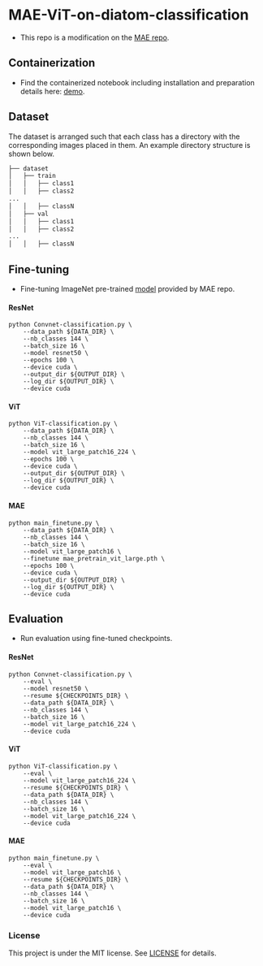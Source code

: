 # MAE-ViT-on-diatom-classification

* This repo is a modification on the [MAE repo](https://github.com/facebookresearch/mae).
  
## Containerization
* Find the containerized notebook including installation and preparation details here: [demo](demo.ipynb).

## Dataset

The dataset is arranged such that each class has a directory with the corresponding images placed in them. An example directory structure is shown below.

```bash
├── dataset
│   ├── train
│   │   ├── class1
│   │   ├── class2
...
│   │   ├── classN
│   ├── val
│   │   ├── class1
│   │   ├── class2
...
│   │   ├── classN

```
## Fine-tuning
* Fine-tuning ImageNet pre-trained [model](https://dl.fbaipublicfiles.com/mae/pretrain/mae_pretrain_vit_large.pth) provided by MAE repo.
#### ResNet
```
python Convnet-classification.py \
    --data_path ${DATA_DIR} \
    --nb_classes 144 \
    --batch_size 16 \
    --model resnet50 \
    --epochs 100 \
    --device cuda \
    --output_dir ${OUTPUT_DIR} \
    --log_dir ${OUTPUT_DIR} \
    --device cuda
```
#### ViT
```
python ViT-classification.py \
    --data_path ${DATA_DIR} \
    --nb_classes 144 \
    --batch_size 16 \
    --model vit_large_patch16_224 \
    --epochs 100 \
    --device cuda \
    --output_dir ${OUTPUT_DIR} \
    --log_dir ${OUTPUT_DIR} \
    --device cuda
```
#### MAE
```
python main_finetune.py \
    --data_path ${DATA_DIR} \
    --nb_classes 144 \
    --batch_size 16 \
    --model vit_large_patch16 \
    --finetune mae_pretrain_vit_large.pth \
    --epochs 100 \
    --device cuda \
    --output_dir ${OUTPUT_DIR} \
    --log_dir ${OUTPUT_DIR} \
    --device cuda
```

## Evaluation
* Run evaluation using fine-tuned checkpoints.
#### ResNet
```
python Convnet-classification.py \
    --eval \
    --model resnet50 \
    --resume ${CHECKPOINTS_DIR} \
    --data_path ${DATA_DIR} \ 
    --nb_classes 144 \
    --batch_size 16 \
    --model vit_large_patch16_224 \
    --device cuda 
```
#### ViT
```
python ViT-classification.py \
    --eval \
    --model vit_large_patch16_224 \
    --resume ${CHECKPOINTS_DIR} \
    --data_path ${DATA_DIR} \ 
    --nb_classes 144 \
    --batch_size 16 \
    --model vit_large_patch16_224 \
    --device cuda 
```
#### MAE

```
python main_finetune.py \
    --eval \
    --model vit_large_patch16 \
    --resume ${CHECKPOINTS_DIR} \
    --data_path ${DATA_DIR} \
    --nb_classes 144 \
    --batch_size 16 \
    --model vit_large_patch16 \
    --device cuda 
```

### License
This project is under the MIT license. See [LICENSE](LICENSE) for details.

